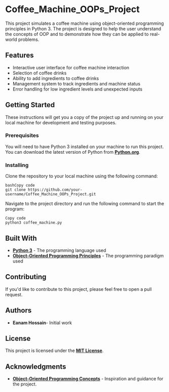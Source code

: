 # Coffee_Machine_OOPs_Project

This project simulates a coffee machine using object-oriented programming principles in Python 3. The project is designed to help the user understand the concepts of OOP and to demonstrate how they can be applied to real-world problems.

## **Features**

- Interactive user interface for coffee machine interaction
- Selection of coffee drinks
- Ability to add ingredients to coffee drinks
- Management system to track ingredients and machine status
- Error handling for low ingredient levels and unexpected inputs

## **Getting Started**

These instructions will get you a copy of the project up and running on your local machine for development and testing purposes.

### **Prerequisites**

You will need to have Python 3 installed on your machine to run this project. You can download the latest version of Python from **[Python.org](https://www.python.org/downloads/)**.

### **Installing**

Clone the repository to your local machine using the following command:

```
bashCopy code
git clone https://github.com/your-username/Coffee_Machine_OOPs_Project.git

```

Navigate to the project directory and run the following command to start the program:

```
Copy code
python3 coffee_machine.py

```

## **Built With**

- **[Python 3](https://www.python.org/downloads/)** - The programming language used
- **[Object-Oriented Programming Principles](https://en.wikipedia.org/wiki/Object-oriented_programming)** - The programming paradigm used

## **Contributing**

If you'd like to contribute to this project, please feel free to open a pull request.

## **Authors**

- **Eanam Hossain**- Initial work

## **License**

This project is licensed under the **[MIT License](https://chat.openai.com/chat/LICENSE)**.

## **Acknowledgments**

- **[Object-Oriented Programming Concepts](https://en.wikipedia.org/wiki/Object-oriented_programming)** - Inspiration and guidance for the project.
